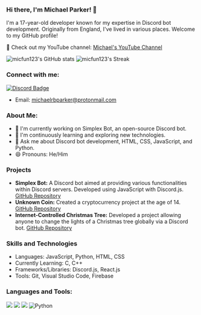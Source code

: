 ### Hi there, I'm Michael Parker! 👋

I'm a 17-year-old developer known for my expertise in Discord bot development. Originally from England, I've lived in various places. Welcome to my GitHub profile!

🌟 Check out my YouTube channel: [Michael's YouTube Channel](https://www.youtube.com/channel/UCseznP4Qb2DrRcDXcnAx_iw)

![micfun123's GitHub stats](https://github-readme-stats.vercel.app/api?username=micfun123&show_icons=true&theme=cobalt)
![micfun123's Streak](https://github-readme-streak-stats.herokuapp.com/?user=micfun123&theme=vue-dark&hide_border=true)

### Connect with me:

[![Discord Badge](https://discord.c99.nl/widget/theme-3/481377376475938826.png)](https://discord.gg/5jJmQPmvpV)
- Email: michaelrbparker@protonmail.com

### About Me:

- 🔭 I'm currently working on Simplex Bot, an open-source Discord bot.
- 🌱 I'm continuously learning and exploring new technologies.
- 💬 Ask me about Discord bot development, HTML, CSS, JavaScript, and Python.
- 😄 Pronouns: He/Him

### Projects

- **Simplex Bot:** A Discord bot aimed at providing various functionalities within Discord servers. Developed using JavaScript with Discord.js. [GitHub Repository](https://github.com/micfun123/Simplex_bot)
- **Unknown Coin:** Created a cryptocurrency project at the age of 14. [GitHub Repository](https://github.com/Unknown-Coin/unknownCoin)
- **Internet-Controlled Christmas Tree:** Developed a project allowing anyone to change the lights of a Christmas tree globally via a Discord bot. [GitHub Repository](https://github.com/micfun123/Discord_Controlled_Christmas_Tree)

### Skills and Technologies

- Languages: JavaScript, Python, HTML, CSS
- Currently Learning: C, C++
- Frameworks/Libraries: Discord.js, React.js
- Tools: Git, Visual Studio Code, Firebase

### Languages and Tools:

<img src="https://img.shields.io/badge/html5%20-%23E34F26.svg?&style=for-the-badge&logo=html5&logoColor=white"> <img src="https://img.shields.io/badge/css3%20-%231572B6.svg?&style=for-the-badge&logo=css3&logoColor=white"> <img src="https://img.shields.io/badge/javascript%20-ffdd00.svg?&style=for-the-badge&logo=javascript&logoColor=black"> <img alt="Python" src="https://img.shields.io/badge/python-%2314354C.svg?&style=for-the-badge&logo=python&logoColor=white">
